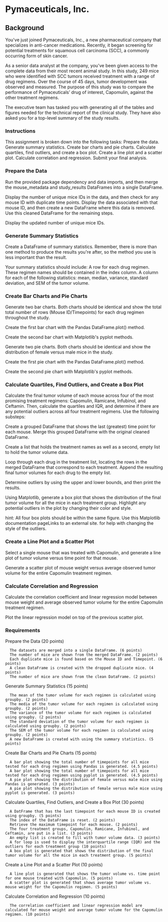 # Pymaceuticals, Inc.


## Background
You've just joined Pymaceuticals, Inc., a new pharmaceutical company that specializes in anti-cancer medications. Recently, it began screening for potential treatments for squamous cell carcinoma (SCC), a commonly occurring form of skin cancer.

As a senior data analyst at the company, you've been given access to the complete data from their most recent animal study. In this study, 249 mice who were identified with SCC tumors received treatment with a range of drug regimens. Over the course of 45 days, tumor development was observed and measured. The purpose of this study was to compare the performance of Pymaceuticals’ drug of interest, Capomulin, against the other treatment regimens.

The executive team has tasked you with generating all of the tables and figures needed for the technical report of the clinical study. They have also asked you for a top-level summary of the study results.

### Instructions

  This assignment is broken down into the following tasks:
  Prepare the data.
  Generate summary statistics.
  Create bar charts and pie charts.
  Calculate quartiles, find outliers, and create a box plot.
  Create a line plot and a scatter plot.
  Calculate correlation and regression.
  Submit your final analysis.

### Prepare the Data
Run the provided package dependency and data imports, and then merge the mouse_metadata and study_results DataFrames into a single DataFrame.

Display the number of unique mice IDs in the data, and then check for any mouse ID with duplicate time points. Display the data associated with that mouse ID, and then create a new DataFrame where this data is removed. Use this cleaned DataFrame for the remaining steps.

Display the updated number of unique mice IDs.

### Generate Summary Statistics
Create a DataFrame of summary statistics. Remember, there is more than one method to produce the results you're after, so the method you use is less important than the result.

  Your summary statistics should include:
    A row for each drug regimen. These regimen names should be contained in the index column.
    A column for each of the following statistics: mean, median, variance, standard deviation, and SEM of the tumor volume.

### Create Bar Charts and Pie Charts
Generate two bar charts. Both charts should be identical and show the total total number of rows (Mouse ID/Timepoints) for each drug regimen throughout the study.

Create the first bar chart with the Pandas DataFrame.plot() method.

Create the second bar chart with Matplotlib's pyplot methods.

Generate two pie charts. Both charts should be identical and show the distribution of female versus male mice in the study.

Create the first pie chart with the Pandas DataFrame.plot() method.

Create the second pie chart with Matplotlib's pyplot methods.

### Calculate Quartiles, Find Outliers, and Create a Box Plot
Calculate the final tumor volume of each mouse across four of the most promising treatment regimens: Capomulin, Ramicane, Infubinol, and Ceftamin. Then, calculate the quartiles and IQR, and determine if there are any potential outliers across all four treatment regimens. Use the following substeps:

Create a grouped DataFrame that shows the last (greatest) time point for each mouse. Merge this grouped DataFrame with the original cleaned DataFrame.

Create a list that holds the treatment names as well as a second, empty list to hold the tumor volume data.

Loop through each drug in the treatment list, locating the rows in the merged DataFrame that correspond to each treatment. Append the resulting final tumor volumes for each drug to the empty list.

Determine outliers by using the upper and lower bounds, and then print the results.

Using Matplotlib, generate a box plot that shows the distribution of the final tumor volume for all the mice in each treatment group. Highlight any potential outliers in the plot by changing their color and style.

hint: All four box plots should be within the same figure. Use this Matplotlib documentation pageLinks to an external site. for help with changing the style of the outliers.

### Create a Line Plot and a Scatter Plot
Select a single mouse that was treated with Capomulin, and generate a line plot of tumor volume versus time point for that mouse.

Generate a scatter plot of mouse weight versus average observed tumor volume for the entire Capomulin treatment regimen.

### Calculate Correlation and Regression
Calculate the correlation coefficient and linear regression model between mouse weight and average observed tumor volume for the entire Capomulin treatment regimen.

Plot the linear regression model on top of the previous scatter plot.

### Requirements
Prepare the Data (20 points)

      The datasets are merged into a single DataFrame. (6 points)
      The number of mice are shown from the merged DataFrame. (2 points)
      Each duplicate mice is found based on the Mouse ID and Timepoint. (6 points)
      A clean DataFrame is created with the dropped duplicate mice. (4 points)
      The number of mice are shown from the clean DataFrame. (2 points)
      
Generate Summary Statistics (15 points)

      The mean of the tumor volume for each regimen is calculated using groupby. (2 points)
      The media of the tumor volume for each regimen is calculated using groupby. (2 points)
      The variance of the tumor volume for each regimen is calculated using groupby. (2 points)
      The standard deviation of the tumor volume for each regimen is calculated using groupby. (2 points)
      The SEM of the tumor volume for each regimen is calculated using groupby. (2 points)
      A new DataFrame is created with using the summary statistics. (5 points)
      
Create Bar Charts and Pie Charts (15 points)

      A bar plot showing the total number of timepoints for all mice tested for each drug regimen using Pandas is generated. (4.5 points)
      A bar plot showing the total number of timepoints for all mice tested for each drug regimen using pyplot is generated. (4.5 points)
      A pie plot showing the distribution of female versus male mice using Pandas is generated. (3 points)
      A pie plot showing the distribution of female versus male mice using pyplot is generated. (3 points)
      
Calculate Quartiles, Find Outliers, and Create a Box Plot (30 points)

      A DatFrame that has the last timepoint for each mouse ID is created using groupby. (5 points)
      The index of the DataFrame is reset. (2 points)
      Retrieve the maximum timepoint for each mouse. (2 points)
      The four treatment groups, Capomulin, Ramicane, Infubinol, and Ceftamin, are put in a list. (3 points)
      An empty list is created to fill with tumor volume data. (3 points)
      A for loop is used to display the interquartile range (IQR) and the outliers for each treatment group (10 points)
      A box plot is generated that shows the distribution of the final tumor volume for all the mice in each treatment group. (5 points)
      
Create a Line Plot and a Scatter Plot (10 points)

      A line plot is generated that shows the tumor volume vs. time point for one mouse treated with Capomulin. (5 points)
      A scatter plot is generated that shows average tumor volume vs. mouse weight for the Capomulin regimen. (5 points)
      
Calculate Correlation and Regression (10 points)

      The correlation coefficient and linear regression model are calculated for mouse weight and average tumor volume for the Capomulin regimen. (10 points)
